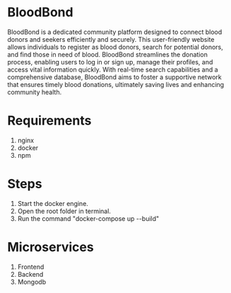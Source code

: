 # BloodBond
BloodBond is a dedicated community platform designed to connect blood donors and seekers efficiently and securely. This user-friendly website allows individuals to register as blood donors, search for potential donors, and find those in need of blood. BloodBond streamlines the donation process, enabling users to log in or sign up, manage their profiles, and access vital information quickly. With real-time search capabilities and a comprehensive database, BloodBond aims to foster a supportive network that ensures timely blood donations, ultimately saving lives and enhancing community health.

# Requirements
1. nginx
2. docker
3. npm

# Steps
1. Start the docker engine.
2. Open the root folder in terminal.
3. Run the command "docker-compose up --build"

# Microservices
1. Frontend
2. Backend
3. Mongodb

